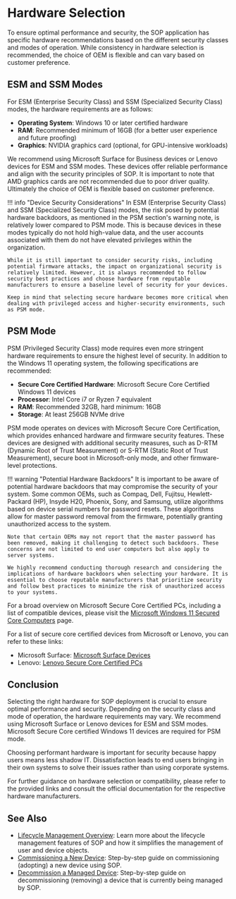 # Hardware Selection

To ensure optimal performance and security, the SOP application has specific hardware recommendations based on the different security classes and modes of operation. While consistency in hardware selection is recommended, the choice of OEM is flexible and can vary based on customer preference.

## ESM and SSM Modes

For ESM (Enterprise Security Class) and SSM (Specialized Security Class) modes, the hardware requirements are as follows:

- **Operating System**: Windows 10 or later certified hardware
- **RAM**: Recommended minimum of 16GB (for a better user experience and future proofing)
- **Graphics**: NVIDIA graphics card (optional, for GPU-intensive workloads)

We recommend using Microsoft Surface for Business devices or Lenovo devices for ESM and SSM modes. These devices offer reliable performance and align with the security principles of SOP. It is important to note that AMD graphics cards are not recommended due to poor driver quality. Ultimately the choice of OEM is flexible based on customer preference.

!!! info "Device Security Considerations"
    In ESM (Enterprise Security Class) and SSM (Specialized Security Class) modes, the risk posed by potential hardware backdoors, as mentioned in the PSM section's warning note, is relatively lower compared to PSM mode. This is because devices in these modes typically do not hold high-value data, and the user accounts associated with them do not have elevated privileges within the organization.

    While it is still important to consider security risks, including potential firmware attacks, the impact on organizational security is relatively limited. However, it is always recommended to follow security best practices and choose hardware from reputable manufacturers to ensure a baseline level of security for your devices.

    Keep in mind that selecting secure hardware becomes more critical when dealing with privileged access and higher-security environments, such as PSM mode.

## PSM Mode

PSM (Privileged Security Class) mode requires even more stringent hardware requirements to ensure the highest level of security. In addition to the Windows 11 operating system, the following specifications are recommended:

- **Secure Core Certified Hardware**: Microsoft Secure Core Certified Windows 11 devices
- **Processor**: Intel Core i7 or Ryzen 7 equivalent
- **RAM**: Recommended 32GB, hard minimum: 16GB
- **Storage**: At least 256GB NVMe drive

PSM mode operates on devices with Microsoft Secure Core Certification, which provides enhanced hardware and firmware security features. These devices are designed with additional security measures, such as D-RTM (Dynamic Root of Trust Measurement) or S-RTM (Static Root of Trust Measurement), secure boot in Microsoft-only mode, and other firmware-level protections.

!!! warning "Potential Hardware Backdoors"
    It is important to be aware of potential hardware backdoors that may compromise the security of your system. Some common OEMs, such as Compaq, Dell, Fujitsu, Hewlett-Packard (HP), Insyde H20, Phoenix, Sony, and Samsung, utilize algorithms based on device serial numbers for password resets. These algorithms allow for master password removal from the firmware, potentially granting unauthorized access to the system.

    Note that certain OEMs may not report that the master password has been removed, making it challenging to detect such backdoors. These concerns are not limited to end user computers but also apply to server systems.

    We highly recommend conducting thorough research and considering the implications of hardware backdoors when selecting your hardware. It is essential to choose reputable manufacturers that prioritize security and follow best practices to minimize the risk of unauthorized access to your systems.

For a broad overview on Microsoft Secure Core Certified PCs, including a list of compatible devices, please visit the [Microsoft Windows 11 Secured Core Computers](https://www.microsoft.com/en-us/windows/business/windows-11-secured-core-computers) page.

For a list of secure core certified devices from Microsoft or Lenovo, you can refer to these links:

- Microsoft Surface: [Microsoft Surface Devices](https://www.microsoft.com/en-us/windows/business/devices?col=microsoft&col=securedcorepc)
- Lenovo: [Lenovo Secure Core Certified PCs](https://www.microsoft.com/en-us/windows/business/devices?col=lenovo&col=securedcorepc)

## Conclusion

Selecting the right hardware for SOP deployment is crucial to ensure optimal performance and security. Depending on the security class and mode of operation, the hardware requirements may vary. We recommend using Microsoft Surface or Lenovo devices for ESM and SSM modes. Microsoft Secure Core certified Windows 11 devices are required for PSM mode.

Choosing performant hardware is important for security because happy users means less shadow IT. Dissatisfaction leads to end users bringing in their own systems to solve their issues rather than using corporate systems.

For further guidance on hardware selection or compatibility, please refer to the provided links and consult the official documentation for the respective hardware manufacturers.

## See Also

- [Lifecycle Management Overview](../../Getting-Started/Usage-Guide/Lifecycle-Management/index.md): Learn more about the lifecycle management features of SOP and how it simplifies the management of user and device objects.
- [Commissioning a New Device](../../Getting-Started/Usage-Guide/Lifecycle-Management/Device/0-Commission.md): Step-by-step guide on commissioning (adopting) a new device using SOP.
- [Decommission a Managed Device](../../Getting-Started/Usage-Guide/Lifecycle-Management/Device/1-Decommission.md): Step-by-step guide on decommissioning (removing) a device that is currently being managed by SOP.
